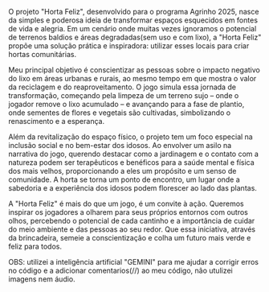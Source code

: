 O projeto "Horta Feliz", desenvolvido para o programa Agrinho 2025, nasce da simples e poderosa ideia de transformar espaços esquecidos em fontes de vida e alegria. Em um cenário onde muitas vezes ignoramos o potencial de terrenos baldios e áreas degradadas(sem uso e com lixo), a "Horta Feliz" propõe uma solução prática e inspiradora: utilizar esses locais para criar hortas comunitárias.

Meu principal objetivo é conscientizar as pessoas sobre o impacto negativo do lixo em áreas urbanas e rurais, ao mesmo tempo em que mostra o valor da reciclagem e do reaproveitamento. O jogo simula essa jornada de transformação, começando pela limpeza de um terreno sujo – onde o jogador remove o lixo acumulado – e avançando para a fase de plantio, onde sementes de flores e vegetais são cultivadas, simbolizando o renascimento e a esperança.

Além da revitalização do espaço físico, o projeto tem um foco especial na inclusão social e no bem-estar dos idosos. Ao envolver um asilo na narrativa do jogo, querendo destacar como a jardinagem e o contato com a natureza podem ser terapêuticos e benéficos para a saúde mental e física dos mais velhos, proporcionando a eles um propósito e um senso de comunidade. A horta se torna um ponto de encontro, um lugar onde a sabedoria e a experiência dos idosos podem florescer ao lado das plantas.

A "Horta Feliz" é mais do que um jogo, é um convite à ação. Queremos inspirar os jogadores a olharem para seus próprios entornos com outros olhos, percebendo o potencial de cada cantinho e a importância de cuidar do meio ambiente e das pessoas ao seu redor. Que essa iniciativa, através da brincadeira, semeie a conscientização e colha um futuro mais verde e feliz para todos.

OBS: utilizei a inteligência artificial "GEMINI" para me ajudar a corrigir erros no código e a adicionar comentarios(//) ao meu código, não utulizei imagens nem áudio.
